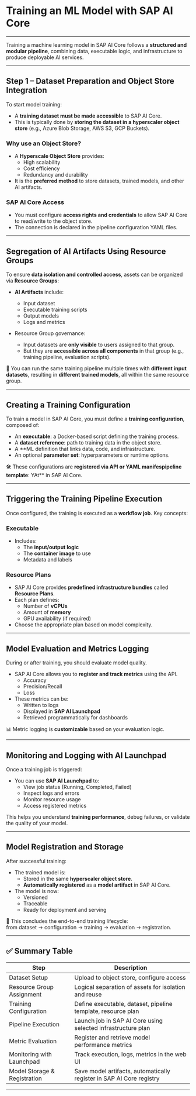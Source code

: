 # Training an ML Model with SAP AI Core

---

Training a machine learning model in SAP AI Core follows a **structured and modular pipeline**, combining data, executable logic, and infrastructure to produce deployable AI services.

---

## Step 1 – Dataset Preparation and Object Store Integration

To start model training:

- A **training dataset must be made accessible** to SAP AI Core.
- This is typically done by **storing the dataset in a hyperscaler object store** (e.g., Azure Blob Storage, AWS S3, GCP Buckets).

### Why use an Object Store?

- A **Hyperscale Object Store** provides:
  - High scalability
  - Cost efficiency
  - Redundancy and durability
- It is the **preferred method** to store datasets, trained models, and other AI artifacts.

### SAP AI Core Access

- You must configure **access rights and credentials** to allow SAP AI Core to read/write to the object store.
- The connection is declared in the pipeline configuration YAML files.

---

## Segregation of AI Artifacts Using Resource Groups

To ensure **data isolation and controlled access**, assets can be organized via **Resource Groups**:

- **AI Artifacts** include:
  - Input dataset
  - Executable training scripts
  - Output models
  - Logs and metrics

- Resource Group governance:
  - Input datasets are **only visible** to users assigned to that group.
  - But they are **accessible across all components** in that group (e.g., training pipeline, evaluation scripts).

📌 You can run the same training pipeline multiple times with **different input datasets**, resulting in **different trained models**, all within the same resource group.

---

## Creating a Training Configuration

To train a model in SAP AI Core, you must define a **training configuration**, composed of:

- An **executable**: a Docker-based script defining the training process.
- A **dataset reference**: path to training data in the object store.
- A **ML definition that links data, code, and infrastructure.
- An optional **parameter set**: hyperparameters or runtime options.

🛠️ These configurations are **registered via API or YAML manifespipeline template**: YAt** in SAP AI Core.

---

## Triggering the Training Pipeline Execution

Once configured, the training is executed as a **workflow job**. Key concepts:

### Executable

- Includes:
  - The **input/output logic**
  - The **container image** to use
  - Metadata and labels

### Resource Plans

- SAP AI Core provides **predefined infrastructure bundles** called **Resource Plans**.
- Each plan defines:
  - Number of **vCPUs**
  - Amount of **memory**
  - GPU availability (if required)
- Choose the appropriate plan based on model complexity.

---

## Model Evaluation and Metrics Logging

During or after training, you should evaluate model quality.

- SAP AI Core allows you to **register and track metrics** using the API.
  - Accuracy
  - Precision/Recall
  - Loss
- These metrics can be:
  - Written to logs
  - Displayed in **SAP AI Launchpad**
  - Retrieved programmatically for dashboards

📊 Metric logging is **customizable** based on your evaluation logic.

---

## Monitoring and Logging with AI Launchpad

Once a training job is triggered:

- You can use **SAP AI Launchpad** to:
  - View job status (Running, Completed, Failed)
  - Inspect logs and errors
  - Monitor resource usage
  - Access registered metrics

This helps you understand **training performance**, debug failures, or validate the quality of your model.

---

## Model Registration and Storage

After successful training:

- The trained model is:
  - Stored in the same **hyperscaler object store**.
  - **Automatically registered** as a **model artifact** in SAP AI Core.
- The model is now:
  - Versioned
  - Traceable
  - Ready for deployment and serving

🚀 This concludes the end-to-end training lifecycle:  
from dataset → configuration → training → evaluation → registration.

---

## ✅ Summary Table

| Step                       | Description                                                                 |
|----------------------------|-----------------------------------------------------------------------------|
| Dataset Setup              | Upload to object store, configure access                                   |
| Resource Group Assignment  | Logical separation of assets for isolation and reuse                       |
| Training Configuration     | Define executable, dataset, pipeline template, resource plan               |
| Pipeline Execution         | Launch job in SAP AI Core using selected infrastructure plan               |
| Metric Evaluation          | Register and retrieve model performance metrics                            |
| Monitoring with Launchpad  | Track execution, logs, metrics in the web UI                               |
| Model Storage & Registration | Save model artifacts, automatically register in SAP AI Core registry     |

---
